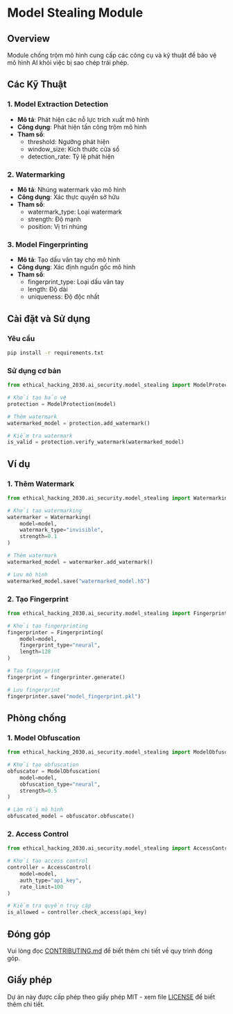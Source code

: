 # Model Stealing Module

## Overview
Module chống trộm mô hình cung cấp các công cụ và kỹ thuật để bảo vệ mô hình AI khỏi việc bị sao chép trái phép.

## Các Kỹ Thuật

### 1. Model Extraction Detection
- **Mô tả**: Phát hiện các nỗ lực trích xuất mô hình
- **Công dụng**: Phát hiện tấn công trộm mô hình
- **Tham số**:
  - threshold: Ngưỡng phát hiện
  - window_size: Kích thước cửa sổ
  - detection_rate: Tỷ lệ phát hiện

### 2. Watermarking
- **Mô tả**: Nhúng watermark vào mô hình
- **Công dụng**: Xác thực quyền sở hữu
- **Tham số**:
  - watermark_type: Loại watermark
  - strength: Độ mạnh
  - position: Vị trí nhúng

### 3. Model Fingerprinting
- **Mô tả**: Tạo dấu vân tay cho mô hình
- **Công dụng**: Xác định nguồn gốc mô hình
- **Tham số**:
  - fingerprint_type: Loại dấu vân tay
  - length: Độ dài
  - uniqueness: Độ độc nhất

## Cài đặt và Sử dụng

### Yêu cầu
```bash
pip install -r requirements.txt
```

### Sử dụng cơ bản
```python
from ethical_hacking_2030.ai_security.model_stealing import ModelProtection

# Khởi tạo bảo vệ
protection = ModelProtection(model)

# Thêm watermark
watermarked_model = protection.add_watermark()

# Kiểm tra watermark
is_valid = protection.verify_watermark(watermarked_model)
```

## Ví dụ

### 1. Thêm Watermark
```python
from ethical_hacking_2030.ai_security.model_stealing import Watermarking

# Khởi tạo watermarking
watermarker = Watermarking(
    model=model,
    watermark_type="invisible",
    strength=0.1
)

# Thêm watermark
watermarked_model = watermarker.add_watermark()

# Lưu mô hình
watermarked_model.save("watermarked_model.h5")
```

### 2. Tạo Fingerprint
```python
from ethical_hacking_2030.ai_security.model_stealing import Fingerprinting

# Khởi tạo fingerprinting
fingerprinter = Fingerprinting(
    model=model,
    fingerprint_type="neural",
    length=128
)

# Tạo fingerprint
fingerprint = fingerprinter.generate()

# Lưu fingerprint
fingerprinter.save("model_fingerprint.pkl")
```

## Phòng chống

### 1. Model Obfuscation
```python
from ethical_hacking_2030.ai_security.model_stealing import ModelObfuscation

# Khởi tạo obfuscation
obfuscator = ModelObfuscation(
    model=model,
    obfuscation_type="neural",
    strength=0.5
)

# Làm rối mô hình
obfuscated_model = obfuscator.obfuscate()
```

### 2. Access Control
```python
from ethical_hacking_2030.ai_security.model_stealing import AccessControl

# Khởi tạo access control
controller = AccessControl(
    model=model,
    auth_type="api_key",
    rate_limit=100
)

# Kiểm tra quyền truy cập
is_allowed = controller.check_access(api_key)
```

## Đóng góp
Vui lòng đọc [CONTRIBUTING.md](../../../../CONTRIBUTING.md) để biết thêm chi tiết về quy trình đóng góp.

## Giấy phép
Dự án này được cấp phép theo giấy phép MIT - xem file [LICENSE](../../../../LICENSE) để biết thêm chi tiết. 
